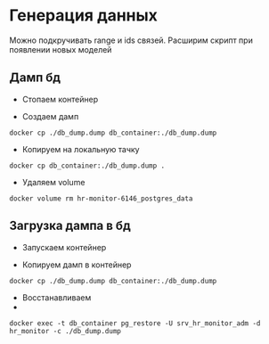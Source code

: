 # Генерация данных

Можно подкручивать range и ids связей. Расширим скрипт при появлении новых моделей

## Дамп бд

- Стопаем контейнер

- Создаем дамп

```shell
docker cp ./db_dump.dump db_container:./db_dump.dump
```

- Копируем на локальную тачку

```shell
docker cp db_container:./db_dump.dump .
```

- Удаляем volume

```shell
docker volume rm hr-monitor-6146_postgres_data
```

## Загрузка дампа в бд

- Запускаем контейнер

- Копируем дамп в контейнер

```shell
docker cp ./db_dump.dump db_container:./db_dump.dump
```

- Восстанавливаем
- 
```shell
docker exec -t db_container pg_restore -U srv_hr_monitor_adm -d hr_monitor -c ./db_dump.dump
```
